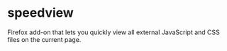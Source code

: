 speedview
=========

Firefox add-on that lets you quickly view all external JavaScript and CSS files on the current page.
